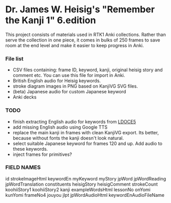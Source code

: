 # Dr. James W. Heisig's "Remember the Kanji 1" 6.edition

This project consists of materials used in RTK1 Anki collections. 
Rather than serve the collection in one piece, it comes in bulks of 250 frames to save room at the end level and make it easier to keep progress in Anki.

### File list

- CSV files containing: frame ID, keyword, kanji, original heisig story and comment etc. You can use this file for import in Anki.
- British English audio for Heisig keywords.
- stroke diagram images in PNG based on KanjiVG SVG files.
- (beta) Japanese audio for custom Japanese keyword
- Anki decks


### TODO

- finish extracting English audio for keywords from [LDOCE5](https://github.com/ciscorn/ldoce5viewer)
- add missing English audio using Google TTS
- replace the main kanji in frames with clean KanjiVG export. Its better, because without fonts the kanji doesn't look natural.
- select suitable Japanese keyword for frames 120 and up. Add audio to these keywords.
- inject frames for primitives?


### FIELD NAMES

id
strokeImageHtml
keywordEn
myKeyword
myStory
jpWord
jpWordReading
jpWordTranslation
constituents
heisigStory
heisigComment
strokeCount
koohiiStory1
koohiiStory2
kanji
exampleWordsHtml
lessonNo
onYomi
kunYomi
frameNo4
jouyou
jlpt
jpWordAudioHtml
keywordEnAudioFileName